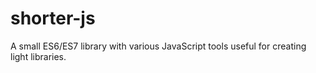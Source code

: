 # shorter-js
A small ES6/ES7 library with various JavaScript tools useful for creating light libraries.
